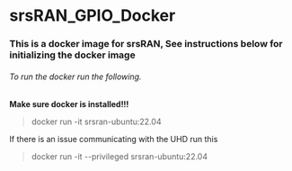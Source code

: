 # srsRAN_GPIO_Docker

### This is a docker image for srsRAN, See instructions below for initializing the docker image 

###### To run the docker run the following.

**Make sure docker is installed!!!**

>docker run -it srsran-ubuntu:22.04

If there is an issue communicating with the UHD run this

>docker run -it --privileged srsran-ubuntu:22.04
